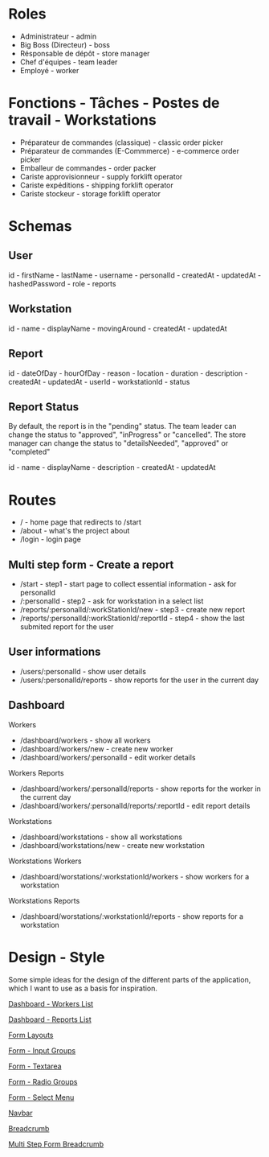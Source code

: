 # Roles

- Administrateur - admin
- Big Boss (Directeur) - boss
- Résponsable de dépôt - store manager
- Chef d'équipes - team leader
- Employé - worker

# Fonctions - Tâches - Postes de travail - Workstations

- Préparateur de commandes (classique) - classic order picker
- Préparateur de commandes (E-Commmerce) - e-commerce order picker
- Emballeur de commandes - order packer
- Cariste approvisionneur - supply forklift operator
- Cariste expéditions - shipping forklift operator
- Cariste stockeur - storage forklift operator

# Schemas

## User

id - firstName - lastName - username - personalId - createdAt - updatedAt - hashedPassword - role -
reports

## Workstation

id - name - displayName - movingAround - createdAt - updatedAt

## Report

id - dateOfDay - hourOfDay - reason - location - duration - description - createdAt - updatedAt -
userId - workstationId - status

## Report Status

By default, the report is in the "pending" status. The team leader can change the status to
"approved", "inProgress" or "cancelled". The store manager can change the status to "detailsNeeded",
"approved" or "completed"

id - name - displayName - description - createdAt - updatedAt

# Routes

- / - home page that redirects to /start
- /about - what's the project about
- /login - login page

## Multi step form - Create a report

- /start - step1 - start page to collect essential information - ask for personalId
- /:personalId - step2 - ask for workstation in a select list
- /reports/:personalId/:workStationId/new - step3 - create new report
- /reports/:personalId/:workStationId/:reportId - step4 - show the last submited report for the user

## User informations

- /users/:personalId - show user details
- /users/:personalId/reports - show reports for the user in the current day

## Dashboard

Workers

- /dashboard/workers - show all workers
- /dashboard/workers/new - create new worker
- /dashboard/workers/:personalId - edit worker details

Workers Reports

- /dashboard/workers/:personalId/reports - show reports for the worker in the current day
- /dashboard/workers/:personalId/reports/:reportId - edit report details

Workstations

- /dashboard/workstations - show all workstations
- /dashboard/workstations/new - create new workstation

Workstations Workers

- /dashboard/worstations/:workstationId/workers - show workers for a workstation

Workstations Reports

- /dashboard/worstations/:workstationId/reports - show reports for a workstation

# Design - Style

Some simple ideas for the design of the different parts of the application, which I want to use as a
basis for inspiration.

[Dashboard - Workers List](https://tailwindui.com/components/application-ui/lists/grid-lists#component-08e8555b844010db1f30cbafc8be6222)

[Dashboard - Reports List](https://tailwindui.com/components/application-ui/lists/feeds#component-81e5ec57a92ddcadaa913e7bb68336fe)

[Form Layouts](https://tailwindui.com/components/application-ui/forms/form-layouts#component-dcf2bee8aa4fbef0d4623df5b9718da8)

[Form - Input Groups](https://tailwindui.com/components/application-ui/forms/input-groups#component-7a5297f99a5ed22df80939dd1986de5f)

[Form - Textarea](https://tailwindui.com/components/application-ui/forms/textareas#component-4dfa34096e750fe0cc9a5086286bc441)

[Form - Radio Groups](https://tailwindui.com/components/application-ui/forms/radio-groups#component-f77fa2476964716cd375c934954229ae)

[Form - Select Menu](https://tailwindui.com/components/application-ui/forms/select-menus#component-c549ac2695455cb78d529c3a00293fe0)

[Navbar](https://tailwindui.com/components/application-ui/navigation/navbars#component-d833265bea66e95da3b499411d4d49b3)

[Breadcrumb](https://tailwindui.com/components/application-ui/navigation/breadcrumbs#component-7dc6ffff20237868ddf0e7d21cf17cf1)

[Multi Step Form Breadcrumb](https://tailwindui.com/components/application-ui/navigation/steps#component-ef491b1515ff05e8cc7429f37bc0fae5)
